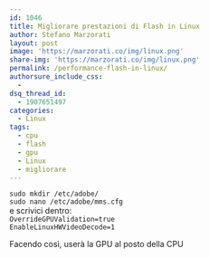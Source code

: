 ```yaml
---
id: 1046
title: Migliorare prestazioni di Flash in Linux
author: Stefano Marzorati
layout: post
image: 'https://marzorati.co/img/linux.png'
share-img: 'https://marzorati.co/img/linux.png'
permalink: /performance-flash-in-linux/
authorsure_include_css:
  - 
dsq_thread_id:
  - 1907651497
categories:
  - Linux
tags:
  - cpu
  - flash
  - gpu
  - Linux
  - migliorare
---
```

`sudo mkdir /etc/adobe/`  
`sudo nano /etc/adobe/mms.cfg`  
e scrivici dentro:  
`OverrideGPUValidation=true`  
`EnableLinuxHWVideoDecode=1`

Facendo così, userà la GPU al posto della CPU
